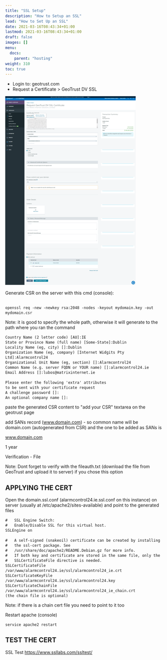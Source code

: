 ```yaml
---
title: "SSL Setup"
description: "How to Setup an SSL"
lead: "How to Set Up an SSL"
date: 2021-03-16T08:43:34+01:00
lastmod: 2021-03-16T08:43:34+01:00
draft: false
images: []
menu:
  docs:
    parent: "hosting"
weight: 310
toc: true
---
```



- Login to: geotrust.com
- Request a Certificate > GeoTrust DV SSL

![4](/images/ssl-matrix-test/4.png)

Generate CSR on the server with this cmd (console):

```

openssl req -new -newkey rsa:2048 -nodes -keyout mydomain.key -out mydomain.csr

```

Note: it is good to specify the whole path, otherwise it will generate to the path where you ran the command

```
Country Name (2 letter code) [AU]:IE
State or Province Name (full name) [Some-State]:Dublin
Locality Name (eg, city) []:Dublin
Organization Name (eg, company) [Internet Widgits Pty Ltd]:Alarmcontrol24
Organizational Unit Name (eg, section) []:Alarmcontrol24
Common Name (e.g. server FQDN or YOUR name) []:alarmcontrol24.ie
Email Address []:lubos@matrixinternet.ie

Please enter the following 'extra' attributes
to be sent with your certificate request
A challenge password []:
An optional company name []:
```

paste the generated CSR content to "add your CSR" textarea on the geotrust page

add SANs record (www.domain.com) - so common name will be domain.com (autogenerated from CSR) and the one to be added as SANs is 

www.domain.com

1 year

Verification - File

Note: Dont forget to verify with the fileauth.txt (download the file from GeoTrust and upload it to server)  if you chose this option


## APPLYING THE CERT

Open the domain.ssl.conf (alarmcontrol24.ie.ssl.conf on this instance) on server (usually at /etc/apache2/sites-available) and point to the generated files

```
#   SSL Engine Switch:
#   Enable/Disable SSL for this virtual host.
SSLEngine on

#   A self-signed (snakeoil) certificate can be created by installing
#   the ssl-cert package. See
#   /usr/share/doc/apache2/README.Debian.gz for more info.
#   If both key and certificate are stored in the same file, only the
#   SSLCertificateFile directive is needed.
SSLCertificateFile /var/www/alarmcontrol24.ie/ssl/alarmcontrol24_ie.crt
SSLCertificateKeyFile /var/www/alarmcontrol24.ie/ssl/alarmcontrol24.key
SSLCertificateChainFile /var/www/alarmcontrol24.ie/ssl/alarmcontrol24_ie_chain.crt
(the chain file is optional)
```

Note: if there is a chain cert file you need to point to it too

Restart apache (console)

```
service apache2 restart

```

## TEST THE CERT

SSL Test
https://www.ssllabs.com/ssltest/